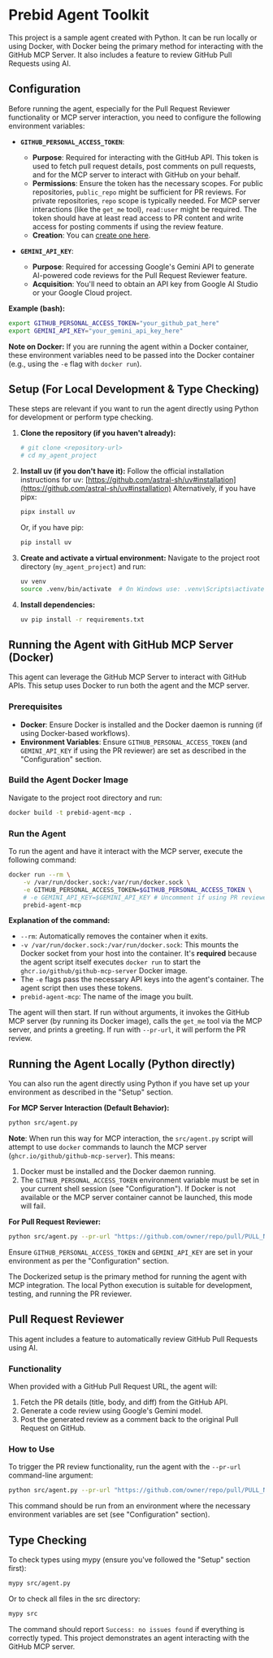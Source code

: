 # Prebid Agent Toolkit

This project is a sample agent created with Python. It can be run locally or using Docker, with Docker being the primary method for interacting with the GitHub MCP Server. It also includes a feature to review GitHub Pull Requests using AI.

## Configuration

Before running the agent, especially for the Pull Request Reviewer functionality or MCP server interaction, you need to configure the following environment variables:

*   **`GITHUB_PERSONAL_ACCESS_TOKEN`**:
    *   **Purpose**: Required for interacting with the GitHub API. This token is used to fetch pull request details, post comments on pull requests, and for the MCP server to interact with GitHub on your behalf.
    *   **Permissions**: Ensure the token has the necessary scopes. For public repositories, `public_repo` might be sufficient for PR reviews. For private repositories, `repo` scope is typically needed. For MCP server interactions (like the `get_me` tool), `read:user` might be required. The token should have at least read access to PR content and write access for posting comments if using the review feature.
    *   **Creation**: You can [create one here](https://github.com/settings/personal-access-tokens/new).

*   **`GEMINI_API_KEY`**:
    *   **Purpose**: Required for accessing Google's Gemini API to generate AI-powered code reviews for the Pull Request Reviewer feature.
    *   **Acquisition**: You'll need to obtain an API key from Google AI Studio or your Google Cloud project.

**Example (bash):**
```bash
export GITHUB_PERSONAL_ACCESS_TOKEN="your_github_pat_here"
export GEMINI_API_KEY="your_gemini_api_key_here"
```

**Note on Docker:** If you are running the agent within a Docker container, these environment variables need to be passed into the Docker container (e.g., using the `-e` flag with `docker run`).

## Setup (For Local Development & Type Checking)

These steps are relevant if you want to run the agent directly using Python for development or perform type checking.

1.  **Clone the repository (if you haven't already):**
    ```bash
    # git clone <repository-url>
    # cd my_agent_project
    ```

2.  **Install uv (if you don't have it):**
    Follow the official installation instructions for uv: [https://github.com/astral-sh/uv#installation](https://github.com/astral-sh/uv#installation)
    Alternatively, if you have pipx:
    ```bash
    pipx install uv
    ```
    Or, if you have pip:
    ```bash
    pip install uv
    ```

3.  **Create and activate a virtual environment:**
    Navigate to the project root directory (`my_agent_project`) and run:
    ```bash
    uv venv
    source .venv/bin/activate  # On Windows use: .venv\Scripts\activate
    ```

4.  **Install dependencies:**
    ```bash
    uv pip install -r requirements.txt
    ```

## Running the Agent with GitHub MCP Server (Docker)

This agent can leverage the GitHub MCP Server to interact with GitHub APIs. This setup uses Docker to run both the agent and the MCP server.

### Prerequisites

*   **Docker**: Ensure Docker is installed and the Docker daemon is running (if using Docker-based workflows).
*   **Environment Variables**: Ensure `GITHUB_PERSONAL_ACCESS_TOKEN` (and `GEMINI_API_KEY` if using the PR reviewer) are set as described in the "Configuration" section.

### Build the Agent Docker Image

Navigate to the project root directory and run:

```bash
docker build -t prebid-agent-mcp .
```

### Run the Agent

To run the agent and have it interact with the MCP server, execute the following command:

```bash
docker run --rm \
    -v /var/run/docker.sock:/var/run/docker.sock \
    -e GITHUB_PERSONAL_ACCESS_TOKEN=$GITHUB_PERSONAL_ACCESS_TOKEN \
    # -e GEMINI_API_KEY=$GEMINI_API_KEY # Uncomment if using PR reviewer via this Docker setup
    prebid-agent-mcp
```

**Explanation of the command:**
*   `--rm`: Automatically removes the container when it exits.
*   `-v /var/run/docker.sock:/var/run/docker.sock`: This mounts the Docker socket from your host into the container. It's **required** because the agent script itself executes `docker run` to start the `ghcr.io/github/github-mcp-server` Docker image.
*   The `-e` flags pass the necessary API keys into the agent's container. The agent script then uses these tokens.
*   `prebid-agent-mcp`: The name of the image you built.

The agent will then start. If run without arguments, it invokes the GitHub MCP server (by running its Docker image), calls the `get_me` tool via the MCP server, and prints a greeting. If run with `--pr-url`, it will perform the PR review.

## Running the Agent Locally (Python directly)

You can also run the agent directly using Python if you have set up your environment as described in the "Setup" section.

**For MCP Server Interaction (Default Behavior):**
```bash
python src/agent.py
```
**Note**: When run this way for MCP interaction, the `src/agent.py` script will attempt to use `docker` commands to launch the MCP server (`ghcr.io/github/github-mcp-server`). This means:
1.  Docker must be installed and the Docker daemon running.
2.  The `GITHUB_PERSONAL_ACCESS_TOKEN` environment variable must be set in your current shell session (see "Configuration").
If Docker is not available or the MCP server container cannot be launched, this mode will fail.

**For Pull Request Reviewer:**
```bash
python src/agent.py --pr-url "https://github.com/owner/repo/pull/PULL_NUMBER"
```
Ensure `GITHUB_PERSONAL_ACCESS_TOKEN` and `GEMINI_API_KEY` are set in your environment as per the "Configuration" section.

The Dockerized setup is the primary method for running the agent with MCP integration. The local Python execution is suitable for development, testing, and running the PR reviewer.

## Pull Request Reviewer

This agent includes a feature to automatically review GitHub Pull Requests using AI.

### Functionality
When provided with a GitHub Pull Request URL, the agent will:
1. Fetch the PR details (title, body, and diff) from the GitHub API.
2. Generate a code review using Google's Gemini model.
3. Post the generated review as a comment back to the original Pull Request on GitHub.

### How to Use
To trigger the PR review functionality, run the agent with the `--pr-url` command-line argument:

```bash
python src/agent.py --pr-url "https://github.com/owner/repo/pull/PULL_NUMBER"
```

This command should be run from an environment where the necessary environment variables are set (see "Configuration" section).

## Type Checking

To check types using mypy (ensure you've followed the "Setup" section first):

```bash
mypy src/agent.py
```
Or to check all files in the src directory:
```bash
mypy src
```

The command should report `Success: no issues found` if everything is correctly typed.
This project demonstrates an agent interacting with the GitHub MCP server.
